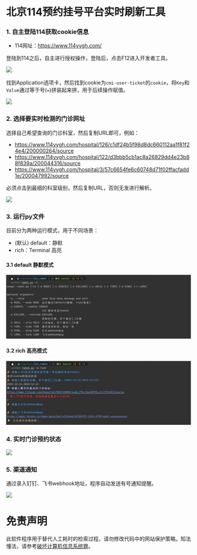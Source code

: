 # 北京114预约挂号平台实时刷新工具

### 1. 自主登陆114获取cookie信息

* 114网址：https://www.114yygh.com/

登陆到114之后，自主进行授权操作，登陆后，点击F12进入开发者工具。

![](images/F9D7620F-E6D6-430C-A419-9700181294CC.png)

找到Application选项卡，然后找到cookie为`cmi-user-ticket`的`cookie`，将`Key`和`Value`通过等于号(`=`)拼装起来拼，用于后续操作赋值。

![](images/5DB58EC7-A7AB-4471-9604-D6BD8E718806.png)

### 2. 选择要实时检测的门诊网址

选择自己希望查询的门诊科室，然后复制URL即可，例如：

* https://www.114yygh.com/hospital/126/c1df24b5f98d8dc660112aa1f81f24e4/200000264/source
* https://www.114yygh.com/hospital/122/d3bbb5cb1ac8a26829dd4e23b88f839a/200044316/source
* https://www.114yygh.com/hospital/3/57c6654fe6c60748d71f02ffacfadd1e/200047992/source

必须点击到最细的科室级别，然后复制URL，否则无发进行解析。

![](images/6D65B0A1-8980-4AEF-8596-C4AEB7FB87E4.png)

### 3. 运行py文件

目前分为两种运行模式，用于不同场景：

* (默认) default：静默
* rich：Terminal 高亮

#### 3.1 default 静默模式

![](images/3f1da64e-9a5a-47f5-8ae7-217662fefe79.jpeg)

#### 3.2 rich 高亮模式

![](images/68b47553-99af-47e4-a721-905180ce05e4.jpeg)

### 4. 实时门诊预约状态

![](images/CBB685EF-CAD3-4D94-9EB7-76B0254BB781.png)

### 5. 渠道通知

通过录入钉钉、飞书webhook地址，程序自动发送有号通知提醒。

![](images/img.png)

# 免责声明

此软件程序用于替代人工耗时的检索过程，请勿修改代码中的网站保护策略。知法懂法，请参考[破坏计算机信息系统罪](https://www.66law.cn/zuiming/276.aspx)。
